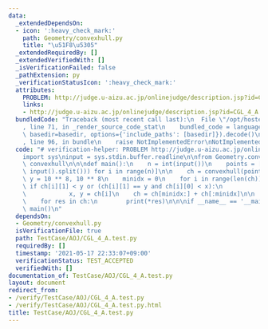 ```yaml
---
data:
  _extendedDependsOn:
  - icon: ':heavy_check_mark:'
    path: Geometry/convexhull.py
    title: "\u51F8\u5305"
  _extendedRequiredBy: []
  _extendedVerifiedWith: []
  _isVerificationFailed: false
  _pathExtension: py
  _verificationStatusIcon: ':heavy_check_mark:'
  attributes:
    PROBLEM: http://judge.u-aizu.ac.jp/onlinejudge/description.jsp?id=CGL_4_A
    links:
    - http://judge.u-aizu.ac.jp/onlinejudge/description.jsp?id=CGL_4_A
  bundledCode: "Traceback (most recent call last):\n  File \"/opt/hostedtoolcache/Python/3.9.6/x64/lib/python3.9/site-packages/onlinejudge_verify/documentation/build.py\"\
    , line 71, in _render_source_code_stat\n    bundled_code = language.bundle(stat.path,\
    \ basedir=basedir, options={'include_paths': [basedir]}).decode()\n  File \"/opt/hostedtoolcache/Python/3.9.6/x64/lib/python3.9/site-packages/onlinejudge_verify/languages/python.py\"\
    , line 96, in bundle\n    raise NotImplementedError\nNotImplementedError\n"
  code: "# verification-helper: PROBLEM http://judge.u-aizu.ac.jp/onlinejudge/description.jsp?id=CGL_4_A\n\
    import sys\ninput = sys.stdin.buffer.readline\n\nfrom Geometry.convexhull import\
    \ convexhull\n\n\ndef main():\n    n = int(input())\n    points = [list(map(int,\
    \ input().split())) for i in range(n)]\n\n    ch = convexhull(points)\n    x,\
    \ y = 10 ** 8, 10 ** 8\n    minidx = 0\n    for i in range(len(ch)):\n       \
    \ if ch[i][1] < y or (ch[i][1] == y and ch[i][0] < x):\n            minidx = i\n\
    \            x, y = ch[i]\n    ch = ch[minidx:] + ch[:minidx]\n\n    print(len(ch))\n\
    \    for res in ch:\n        print(*res)\n\n\nif __name__ == '__main__':\n   \
    \ main()\n"
  dependsOn:
  - Geometry/convexhull.py
  isVerificationFile: true
  path: TestCase/AOJ/CGL_4_A.test.py
  requiredBy: []
  timestamp: '2021-05-17 22:33:07+09:00'
  verificationStatus: TEST_ACCEPTED
  verifiedWith: []
documentation_of: TestCase/AOJ/CGL_4_A.test.py
layout: document
redirect_from:
- /verify/TestCase/AOJ/CGL_4_A.test.py
- /verify/TestCase/AOJ/CGL_4_A.test.py.html
title: TestCase/AOJ/CGL_4_A.test.py
---
```

